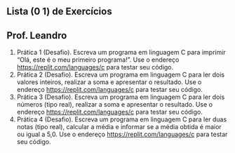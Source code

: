## Lista (0 1) de Exercícios
## Prof. Leandro

1. Prática 1 (Desafio). Escreva um programa em linguagem C para imprimir “Olá, este é o meu primeiro
    programa!”. Use o endereço https://replit.com/languages/c para testar seu código.
2. Prática 2 (Desafio). Escreva um programa em linguagem C para ler dois valores inteiros, realizar a soma e
    apresentar o resultado. Use o endereço https://replit.com/languages/c para testar seu código.
3. Prática 3 (Desafio). Escreva um programa em linguagem C para ler dois números (tipo real), realizar a soma
    e apresentar o resultado. Use o endereço https://replit.com/languages/c para testar seu código.
4. Prática 4 (Desafio). Escreva um programa em linguagem C para ler duas notas (tipo real), calcular a média e
    informar se a média obtida é maior ou igual a 5,0. Use o endereço https://replit.com/languages/c para testar
    seu código.
